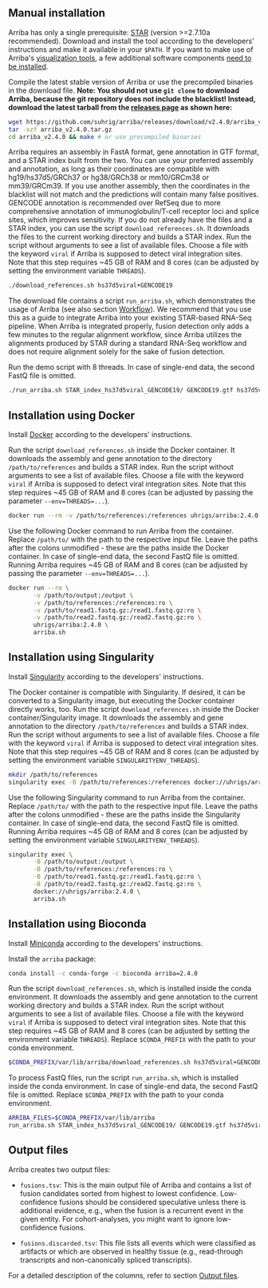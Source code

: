 Manual installation
-------------------

Arriba has only a single prerequisite: [STAR](https://github.com/alexdobin/STAR) (version >=2.7.10a recommended). Download and install the tool according to the developers' instructions and make it available in your `$PATH`. If you want to make use of Arriba's [visualization tools](visualization.md), a few additional software components [need to be installed](visualization.md#publication-quality-figures).

Compile the latest stable version of Arriba or use the precompiled binaries in the download file. **Note: You should not use `git clone` to download Arriba, because the git repository does not include the blacklist! Instead, download the latest tarball from the [releases page](https://github.com/suhrig/arriba/releases/) as shown here:**

```bash
wget https://github.com/suhrig/arriba/releases/download/v2.4.0/arriba_v2.4.0.tar.gz
tar -xzf arriba_v2.4.0.tar.gz
cd arriba_v2.4.0 && make # or use precompiled binaries
```

Arriba requires an assembly in FastA format, gene annotation in GTF format, and a STAR index built from the two. You can use your preferred assembly and annotation, as long as their coordinates are compatible with hg19/hs37d5/GRCh37 or hg38/GRCh38 or mm10/GRCm38 or mm39/GRCm39. If you use another assembly, then the coordinates in the blacklist will not match and the predictions will contain many false positives. GENCODE annotation is recommended over RefSeq due to more comprehensive annotation of immunoglobulin/T-cell receptor loci and splice sites, which improves sensitivity. If you do not already have the files and a STAR index, you can use the script `download_references.sh`. It downloads the files to the current working directory and builds a STAR index. Run the script without arguments to see a list of available files. Choose a file with the keyword `viral` if Arriba is supposed to detect viral integration sites. Note that this step requires ~45 GB of RAM and 8 cores (can be adjusted by setting the environment variable `THREADS`).

```bash
./download_references.sh hs37d5viral+GENCODE19
```

The download file contains a script `run_arriba.sh`, which demonstrates the usage of Arriba (see also section [Workflow](workflow.md#demo-script)). We recommend that you use this as a guide to integrate Arriba into your existing STAR-based RNA-Seq pipeline. When Arriba is integrated properly, fusion detection only adds a few minutes to the regular alignment workflow, since Arriba utilizes the alignments produced by STAR during a standard RNA-Seq workflow and does not require alignment solely for the sake of fusion detection.

Run the demo script with 8 threads. In case of single-end data, the second FastQ file is omitted.

```bash
./run_arriba.sh STAR_index_hs37d5viral_GENCODE19/ GENCODE19.gtf hs37d5viral.fa database/blacklist_hg19_hs37d5_GRCh37_v2.4.0.tsv.gz database/known_fusions_hg19_hs37d5_GRCh37_v2.4.0.tsv.gz database/protein_domains_hg19_hs37d5_GRCh37_v2.4.0.gff3 8 test/read1.fastq.gz test/read2.fastq.gz
```

Installation using Docker
-------------------------

Install [Docker](https://www.docker.com/) according to the developers' instructions.

Run the script `download_references.sh` inside the Docker container. It downloads the assembly and gene annotation to the directory `/path/to/references` and builds a STAR index. Run the script without arguments to see a list of available files. Choose a file with the keyword `viral` if Arriba is supposed to detect viral integration sites. Note that this step requires ~45 GB of RAM and 8 cores (can be adjusted by passing the parameter `--env=THREADS=...`).

```bash
docker run --rm -v /path/to/references:/references uhrigs/arriba:2.4.0 download_references.sh hs37d5viral+GENCODE19
```

Use the following Docker command to run Arriba from the container. Replace `/path/to/` with the path to the respective input file. Leave the paths after the colons unmodified - these are the paths inside the Docker container. In case of single-end data, the second FastQ file is omitted. Running Arriba requires ~45 GB of RAM and 8 cores (can be adjusted by passing the parameter `--env=THREADS=...`).

```bash
docker run --rm \
       -v /path/to/output:/output \
       -v /path/to/references:/references:ro \
       -v /path/to/read1.fastq.gz:/read1.fastq.gz:ro \
       -v /path/to/read2.fastq.gz:/read2.fastq.gz:ro \
       uhrigs/arriba:2.4.0 \
       arriba.sh
```

Installation using Singularity
------------------------------

Install [Singularity](https://www.sylabs.io/) according to the developers' instructions.

The Docker container is compatible with Singularity. If desired, it can be converted to a Singularity image, but executing the Docker container directly works, too. Run the script `download_references.sh` inside the Docker container/Singularity image. It downloads the assembly and gene annotation to the directory `/path/to/references` and builds a STAR index. Run the script without arguments to see a list of available files. Choose a file with the keyword `viral` if Arriba is supposed to detect viral integration sites. Note that this step requires ~45 GB of RAM and 8 cores (can be adjusted by setting the environment variable `SINGULARITYENV_THREADS`).

```bash
mkdir /path/to/references
singularity exec -B /path/to/references:/references docker://uhrigs/arriba:2.4.0 download_references.sh hs37d5viral+GENCODE19
```

Use the following Singularity command to run Arriba from the container. Replace `/path/to/` with the path to the respective input file. Leave the paths after the colons unmodified - these are the paths inside the Singularity container. In case of single-end data, the second FastQ file is omitted. Running Arriba requires ~45 GB of RAM and 8 cores (can be adjusted by setting the environment variable `SINGULARITYENV_THREADS`).

```bash
singularity exec \
       -B /path/to/output:/output \
       -B /path/to/references:/references:ro \
       -B /path/to/read1.fastq.gz:/read1.fastq.gz:ro \
       -B /path/to/read2.fastq.gz:/read2.fastq.gz:ro \
       docker://uhrigs/arriba:2.4.0 \
       arriba.sh
```

Installation using Bioconda
---------------------------

Install [Miniconda](https://conda.io/) according to the developers' instructions.

Install the `arriba` package:

```bash
conda install -c conda-forge -c bioconda arriba=2.4.0
```

Run the script `download_references.sh`, which is installed inside the conda environment. It downloads the assembly and gene annotation to the current working directory and builds a STAR index. Run the script without arguments to see a list of available files. Choose a file with the keyword `viral` if Arriba is supposed to detect viral integration sites. Note that this step requires ~45 GB of RAM and 8 cores (can be adjusted by setting the environment variable `THREADS`). Replace `$CONDA_PREFIX` with the path to your conda environment.

```bash
$CONDA_PREFIX/var/lib/arriba/download_references.sh hs37d5viral+GENCODE19
```

To process FastQ files, run the script `run_arriba.sh`, which is installed inside the conda environment. In case of single-end data, the second FastQ file is omitted. Replace `$CONDA_PREFIX` with the path to your conda environment.

```bash
ARRIBA_FILES=$CONDA_PREFIX/var/lib/arriba
run_arriba.sh STAR_index_hs37d5viral_GENCODE19/ GENCODE19.gtf hs37d5viral.fa $ARRIBA_FILES/blacklist_hg19_hs37d5_GRCh37_v2.4.0.tsv.gz $ARRIBA_FILES/known_fusions_hg19_hs37d5_GRCh37_v2.4.0.tsv.gz $ARRIBA_FILES/protein_domains_hg19_hs37d5_GRCh37_v2.4.0.gff3 8 $ARRIBA_FILES/read1.fastq.gz $ARRIBA_FILES/read2.fastq.gz
```

Output files
------------

Arriba creates two output files:

- `fusions.tsv`: This is the main output file of Arriba and contains a list of fusion candidates sorted from highest to lowest confidence. Low-confidence fusions should be considered speculative unless there is additional evidence, e.g., when the fusion is a recurrent event in the given entity. For cohort-analyses, you might want to ignore low-confidence fusions.

- `fusions.discarded.tsv`: This file lists all events which were classified as artifacts or which are observed in healthy tissue (e.g., read-through transcripts and non-canonically spliced transcripts).

For a detailed description of the columns, refer to section [Output files](output-files.md).
